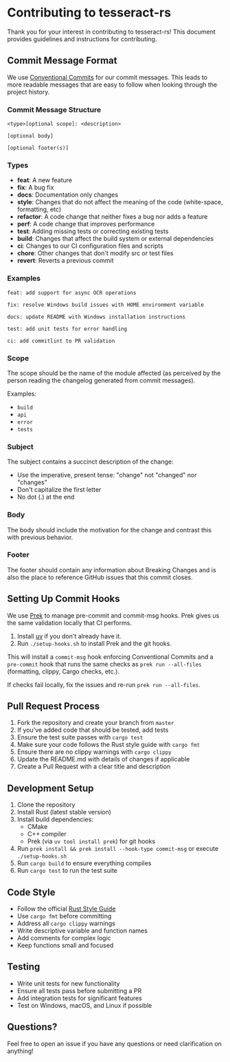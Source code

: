 # Contributing to tesseract-rs

Thank you for your interest in contributing to tesseract-rs! This document provides guidelines and instructions for contributing.

## Commit Message Format

We use [Conventional Commits](https://www.conventionalcommits.org/) for our commit messages. This leads to more readable messages that are easy to follow when looking through the project history.

### Commit Message Structure

```text
<type>[optional scope]: <description>

[optional body]

[optional footer(s)]
```

### Types

- **feat**: A new feature
- **fix**: A bug fix
- **docs**: Documentation only changes
- **style**: Changes that do not affect the meaning of the code (white-space, formatting, etc)
- **refactor**: A code change that neither fixes a bug nor adds a feature
- **perf**: A code change that improves performance
- **test**: Adding missing tests or correcting existing tests
- **build**: Changes that affect the build system or external dependencies
- **ci**: Changes to our CI configuration files and scripts
- **chore**: Other changes that don't modify src or test files
- **revert**: Reverts a previous commit

### Examples

```text
feat: add support for async OCR operations

fix: resolve Windows build issues with HOME environment variable

docs: update README with Windows installation instructions

test: add unit tests for error handling

ci: add commitlint to PR validation
```

### Scope

The scope should be the name of the module affected (as perceived by the person reading the changelog generated from commit messages).

Examples:

- `build`
- `api`
- `error`
- `tests`

### Subject

The subject contains a succinct description of the change:

- Use the imperative, present tense: "change" not "changed" nor "changes"
- Don't capitalize the first letter
- No dot (.) at the end

### Body

The body should include the motivation for the change and contrast this with previous behavior.

### Footer

The footer should contain any information about Breaking Changes and is also the place to reference GitHub issues that this commit closes.

## Setting Up Commit Hooks

We use [Prek](https://github.com/j178/prek) to manage pre-commit and commit-msg hooks. Prek gives us the same validation locally that CI performs.

1. Install [uv](https://docs.astral.sh/uv/) if you don't already have it.
2. Run `./setup-hooks.sh` to install Prek and the git hooks.

This will install a `commit-msg` hook enforcing Conventional Commits and a `pre-commit` hook that runs the same checks as `prek run --all-files` (formatting, clippy, Cargo checks, etc.).

If checks fail locally, fix the issues and re-run `prek run --all-files`.

## Pull Request Process

1. Fork the repository and create your branch from `master`
2. If you've added code that should be tested, add tests
3. Ensure the test suite passes with `cargo test`
4. Make sure your code follows the Rust style guide with `cargo fmt`
5. Ensure there are no clippy warnings with `cargo clippy`
6. Update the README.md with details of changes if applicable
7. Create a Pull Request with a clear title and description

## Development Setup

1. Clone the repository
2. Install Rust (latest stable version)
3. Install build dependencies:
   - CMake
   - C++ compiler
   - Prek (via `uv tool install prek`) for git hooks
4. Run `prek install && prek install --hook-type commit-msg` or execute `./setup-hooks.sh`
5. Run `cargo build` to ensure everything compiles
6. Run `cargo test` to run the test suite

## Code Style

- Follow the official [Rust Style Guide](https://github.com/rust-dev-tools/fmt-rfcs/blob/master/guide/guide.md)
- Use `cargo fmt` before committing
- Address all `cargo clippy` warnings
- Write descriptive variable and function names
- Add comments for complex logic
- Keep functions small and focused

## Testing

- Write unit tests for new functionality
- Ensure all tests pass before submitting a PR
- Add integration tests for significant features
- Test on Windows, macOS, and Linux if possible

## Questions?

Feel free to open an issue if you have any questions or need clarification on anything!
